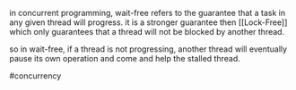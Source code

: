 in concurrent programming, wait-free refers to the guarantee that a task in any given thread will progress.
it is a stronger guarantee then [[Lock-Free]] which only guarantees that a thread will not be blocked by another thread.

so in wait-free, if a thread is not progressing, another thread will eventually pause its own operation and come and help the stalled thread.

#concurrency 